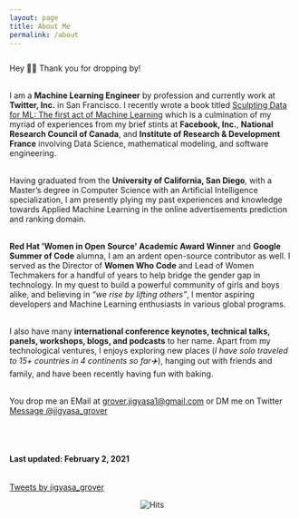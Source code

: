 ```yaml
---
layout: page
title: About Me
permalink: /about
---
```


<div class="column leftcol" style="text-align:justify margin-right:20px">

Hey 👋🏻 Thank you for dropping by! 

</br>
I am a <b>Machine Learning Engineer</b> by profession and currently work at <b>Twitter, Inc.</b> in San Francisco. I recently wrote a book titled <a href="https://www.amazon.com/dp/B08RN47C5T">Sculpting Data for ML: The first act of Machine Learning</a> which is a culmination of my myriad of experiences from my brief stints at <b>Facebook, Inc.</b>, <b>National Research Council of Canada</b>, and <b>Institute of Research & Development France</b> involving Data Science, mathematical modeling, and software engineering. 

</br>Having graduated from the <b>University of California, San Diego</b>, with a Master’s degree in Computer Science with an Artificial Intelligence specialization, I am presently plying my past experiences and knowledge towards Applied Machine Learning in the online advertisements prediction and ranking domain. 

</br><b>Red Hat 'Women in Open Source' Academic Award Winner</b> and <b>Google Summer of Code</b> alumna, I am an ardent open-source contributor as well. I served as the Director of <b>Women Who Code</b> and Lead of Women Techmakers for a handful of years to help bridge the gender gap in technology. In my quest to build a powerful community of girls and boys alike, and believing in <i>“we rise by lifting others”</i>, I mentor aspiring developers and Machine Learning enthusiasts in various global programs. 

</br>I also have many <b>international conference keynotes, technical talks, panels, workshops, blogs, and podcasts</b> to her name. Apart from my technological ventures, I enjoys exploring new places (<i>I have solo traveled to 15+ countries in 4 continents so far✈️</i>), hanging out with friends and family, and have been recently having fun with baking. 

</br>You drop me an EMail at <a href="mailto:rishabhmisra1994@gmail.com">grover.jigyasa1@gmail.com</a> or DM me on Twitter <a href="https://twitter.com/messages/compose?recipient_id=3180367712&text=Hi%20Jigyasa!" class="twitter-dm-button" data-screen-name="@jigyasa_grover" data-size=large>Message @jigyasa_grover</a>

<br> <br>

<h4> Last updated: February 2, 2021 </h4>

</div>

<div class="column rightcol">

<a class="twitter-timeline" data-width="600" data-height="900" data-theme="light" href="https://twitter.com/jigyasa_grover?ref_src=twsrc%5Etfw">Tweets by jigyasa_grover</a> <script async src="https://platform.twitter.com/widgets.js" charset="utf-8"></script>

</div>


<center> <img src="https://hitcounter.pythonanywhere.com/count/tag.svg" alt="Hits"> </center>
